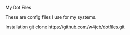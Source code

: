 My Dot Files

These are config files I use for my systems.

Installation
git clone https://github.com/w4jcb/dotfiles.git
